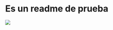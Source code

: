 # Es un readme de prueba  

<img src=https://media.tenor.com/P-8ZvqnS4AwAAAAM/dancing-cat-dancing-kitten.gif/>  

